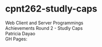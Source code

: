 # cpnt262-studly-caps
Web Client and Server Programmings \
Achievements Round 2 - Studly Caps\
Patricia Dayao \
GH Pages:
